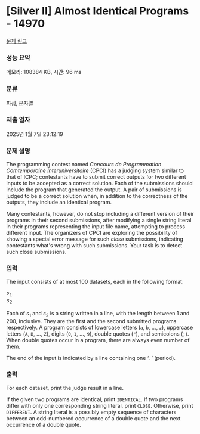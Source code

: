 # [Silver II] Almost Identical Programs - 14970 

[문제 링크](https://www.acmicpc.net/problem/14970) 

### 성능 요약

메모리: 108384 KB, 시간: 96 ms

### 분류

파싱, 문자열

### 제출 일자

2025년 1월 7일 23:12:19

### 문제 설명

<p>The programming contest named <em>Concours de Programmation Comtemporaine Interuniversitaire</em> (CPCI) has a judging system similar to that of ICPC; contestants have to submit correct outputs for two different inputs to be accepted as a correct solution. Each of the submissions should include the program that generated the output. A pair of submissions is judged to be a correct solution when, in addition to the correctness of the outputs, they include an identical program.</p>

<p>Many contestants, however, do not stop including a different version of their programs in their second submissions, after modifying a single string literal in their programs representing the input file name, attempting to process different input. The organizers of CPCI are exploring the possibility of showing a special error message for such <em>close</em> submissions, indicating contestants what's wrong with such submissions. Your task is to detect such close submissions.</p>

### 입력 

 <p>The input consists of at most 100 datasets, each in the following format.</p>

<pre><em>s</em><sub>1</sub> 
<em>s</em><sub>2</sub> 
</pre>

<p>Each of <em>s</em><sub>1</sub> and <em>s</em><sub>2</sub> is a string written in a line, with the length between 1 and 200, inclusive. They are the first and the second submitted programs respectively. A program consists of lowercase letters (<code>a</code>, <code>b</code>, ..., <code>z</code>), uppercase letters (<code>A</code>, <code>B</code>, ..., <code>Z</code>), digits (<code>0</code>, <code>1</code>, ..., <code>9</code>), double quotes (<code>"</code>), and semicolons (<code>;</code>). When double quotes occur in a program, there are always even number of them.</p>

<p>The end of the input is indicated by a line containing one ‘<code>.</code>’ (period).</p>

### 출력 

 <p>For each dataset, print the judge result in a line.</p>

<p>If the given two programs are identical, print <code>IDENTICAL</code>. If two programs differ with only one corresponding string literal, print <code>CLOSE</code>. Otherwise, print <code>DIFFERENT</code>. A string literal is a possibly empty sequence of characters between an odd-numbered occurrence of a double quote and the next occurrence of a double quote.</p>

